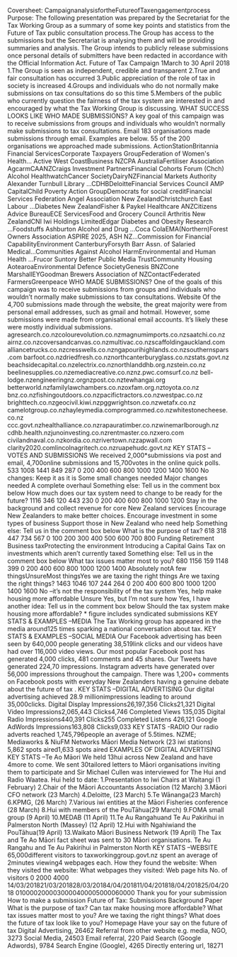 Coversheet: CampaignanalysisfortheFutureofTaxengagementprocess Purpose: The following presentation was prepared by the Secretariat for the Tax Working Group as a summary of some key points and statistics from the Future of Tax public consultation process.The Group has access to the submissions but the Secretariat is analysing them and will be providing summaries and analysis. The Group intends to publicly release submissions once personal details of submitters have been redacted in accordance with the Official Information Act. Future of Tax Campaign 1March to 30 April 2018 1.The Group is seen as independent, credible and transparent 2.True and fair consultation has occurred 3.Public appreciation of the role of tax in society is increased 4.Groups and individuals who do not normally make submissions on tax consultations do so this time 5.Members of the public who currently question the fairness of the tax system are interested in and encouraged by what the Tax Working Group is discussing. WHAT SUCCESS LOOKS LIKE WHO MADE SUBMISSIONS? A key goal of this campaign was to receive submissions from groups and individuals who wouldn’t normally make submissions to tax consultations. Email 183 organisations made submissions through email. Examples are below. 55 of the 200 organisations we approached made submissions. ActionStationBritannia Financial ServicesCorporate Taxpayers GroupFederation of Women's Health... Active West CoastBusiness NZCPA AustraliaFertiliser Association AgcarmCAANZCraigs Investment PartnersFinancial Cohorts Forum (Chch) Alcohol HealthwatchCancer SocietyDairyNZFinancial Markets Authority Alexander Turnbull Library ...CDHBDeloitteFinancial Services Council AMP CapitalChild Poverty Action GroupDemocrats for social creditFinancial Services Federation Angel Association New ZealandChristchurch East Labour ...Diabetes New ZealandFisher & Paykel Healthcare ANZCitizens Advice BureauECE ServicesFood and Grocery Council Arthritis New ZealandCNI Iwi Holdings LimitedEdgar Diabetes and Obesity Research ...Foodstuffs Ashburton Alcohol and Drug ...Coca ColaEMA(Northern)Forest Owners Association ASPIRE 2025, ASH NZ...Commission for Financial CapabilityEnvironment CanterburyForsyth Barr Assn. of Salaried Medical...Communities Against Alcohol HarmEnvironmental and Human Health ...Frucor Suntory Better Public Media TrustCommunity Housing AotearoaEnvironmental Defence SocietyGenesis BNZCone MarshallEYGoodman Brewers Association of NZContactFederated FarmersGreenpeace WHO MADE SUBMISSIONS? One of the goals of this campaign was to receive submissions from groups and individuals who wouldn’t normally make submissions to tax consultations. Website Of the 4,700 submissions made through the website, the great majority were from personal email addresses, such as gmail and hotmail. However, some submissions were made from organisational email accounts. It’s likely these were mostly individual submissions. agresearch.co.nzcolourevolution.co.nzmagnumimports.co.nzsaatchi.co.nz airnz.co.nzcoversandcanvas.co.nzmultivac.co.nzscaffoldingauckland.com alliancetrucks.co.nzcresswells.co.nzngapourihighlands.co.nzsouthernspars.com barfoot.co.nzdriedfresh.co.nznorthcanterburyglass.co.nzstats.govt.nz beachsidecapital.co.nzelectrix.co.nznorthlanddhb.org.nzstein.co.nz beelinesupplies.co.nzemediacreative.co.nznz.pwc.comsurf.co.nz bell-lodge.nzengineeringnz.orgnzpost.co.nztewhangai.org betterworld.nzfamilylawchambers.co.nzoxfam.org.nztoyota.co.nz bnz.co.nzfishingoutdoors.co.nzpacifictractors.co.nzwestpac.co.nz brighttech.co.nzgeocivil.kiwi.nzpggwrightson.co.nzwetafx.co.nz camelotgroup.co.nzhayleymedia.comprogrammed.co.nzwhitestonecheese.co.nz ccc.govt.nzhealthalliance.co.nzrapauratimber.co.nzwinemarlborough.nz cdhb.health.nzjunoinvesting.co.nzrentmaster.co.nzxero.com civilandnaval.co.nzkordia.co.nzrivertown.nzzapwall.com clarity2020.comlincolnagritech.co.nzruapehudc.govt.nz KEY STATS –VOTES AND SUBMISSIONS We received 2,000\*submissions via post and email, 4,700online submissions and 15,700votes in the online quick polls. 533 1008 1441 849 287 0 200 400 600 800 1000 1200 1400 1600 No changes: Keep it as it is Some small changes needed Major changes needed A complete overhaul Something else: Tell us in the comment box below How much does our tax system need to change to be ready for the future? 1116 346 120 443 230 0 200 400 600 800 1000 1200 Stay in the background and collect revenue for core New Zealand services Encourage New Zealanders to make better choices. Encourage investment in some types of business Support those in New Zealand who need help Something else: Tell us in the comment box below What is the purpose of tax? 618 318 447 734 567 0 100 200 300 400 500 600 700 800 Funding Retirement Business taxProtecting the environment Introducing a Capital Gains Tax on investments which aren’t currently taxed Something else: Tell us in the comment box below What tax issues matter most to you? 680 1156 159 1148 399 0 200 400 600 800 1000 1200 1400 Absolutely notA few thingsUnsureMost thingsYes we are taxing the right things Are we taxing the right things? 1463 1046 107 244 264 0 200 400 600 800 1000 1200 1400 1600 No –it’s not the responsibility of the tax system Yes, help make housing more affordable Unsure Yes, but I’m not sure how Yes, I have another idea: Tell us in the comment box below Should the tax system make housing more affordable? \* figure includes syndicated submissions KEY STATS & EXAMPLES –MEDIA The Tax Working group has appeared in the media around125 times sparking a national conversation about tax. KEY STATS & EXAMPLES –SOCIAL MEDIA Our Facebook advertising has been seen by 640,000 people generating 38,519link clicks and our videos have had over 116,000 video views. Our most popular Facebook post has generated 4,000 clicks, 481 comments and 45 shares. Our Tweets have generated 224,70 impressions. Instagram adverts have generated over 56,000 impressions throughout the campaign. There was 1,200+ comments on Facebook posts with everyday New Zealanders having a genuine debate about the future of tax . KEY STATS –DIGITAL ADVERTISING Our digital advertising achieved 28.9 millionimpressions leading to around 35,000clicks. Digital Display Impressions26,197,356 Clicks21,321 Digital Video Impressions2,065,443 Clicks4,746 Completed Views 135,035 Digital Radio Impressions440,391 Clicks255 Completed Listens 426,121 Google AdWords Impressions163,808 Clicks9,033 KEY STATS -RADIO Our radio adverts reached 1,745,796people an average of 5.5times. NZME; Mediaworks & NiuFM Networks Māori Media Network (23 iwi stations) 5,862 spots aired1,633 spots aired EXAMPLES OF DIGITAL ADVERTISING KEY STATS –Te Ao Māori We held 13hui across New Zealand and have 4more to come. We sent 30tailored letters to Māori organisations inviting them to participate and Sir Michael Cullen was interviewed for The Hui and Radio Waatea. Hui held to date: 1.Presentation to Iwi Chairs at Waitangi (1 February) 2.Chair of the Māori Accountants Association (12 March) 3.Māori CFO network (23 March) 4.Deloitte, (23 March) 5.Te Wānanga(23 March) 6.KPMG, (26 March) 7.Various iwi entities at the Māori Fisheries conference (28 March) 8.Hui with members of the PouTāhua(29 March) 9.FOMA small group (9 April) 10.MEDAB (11 April) 11.Te Au Rangahuand Te Au Pakirihui in Palmerston North (Massey) (12 April) 12.Hui with Ngahiwiand the PouTāhua(19 April) 13.Waikato Māori Business Network (19 April) The Tax and Te Ao Māori fact sheet was sent to 30 Māori organisations. Te Au Rangahu and Te Au Pakirihui in Palmerston North KEY STATS –WEBSITE 65,000different visitors to taxworkinggroup.govt.nz spent an average of 2minutes viewing4 webpages each. How they found the website: When they visited the website: What webpages they visited: Web page hits No. of visitors 0 2000 4000 14/03/201821/03/201828/03/20184/04/201811/04/201818/04/201825/04/2018 0100002000030000400005000060000 Thank you for your submission How to make a submission Future of Tax: Submissions Background Paper What is the purpose of tax? Can tax make housing more affordable? What tax issues matter most to you? Are we taxing the right things? What does the future of tax look like to you? Homepage Have your say on the future of tax Digital Advertising, 26462 Referral from other website e.g. media, NGO, 3273 Social Media, 24503 Email referral, 220 Paid Search (Google Adwords), 9784 Search Engine (Google), 4265 Directly entering url, 18271